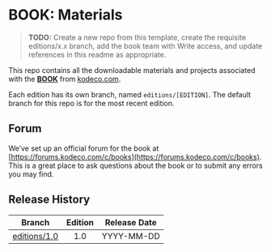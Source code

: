 # BOOK: Materials

> __TODO:__ Create a new repo from this template, create the requisite editions/x.x branch, add the book team with Write access, and update references in this readme as appropriate.


This repo contains all the downloadable materials and projects associated with the **[BOOK](https://www.kodeco.com/books)** from [kodeco.com](https://www.kodeco.com).

Each edition has its own branch, named `editions/[EDITION]`. The default branch for this repo is for the most recent edition.

## Forum

We’ve set up an official forum for the book at [https://forums.kodeco.com/c/books](https://forums.kodeco.com/c/books). This is a great place to ask questions about the book or to submit any errors you may find.

## Release History

| Branch                                                                            | Edition | Release Date |
| --------------------------------------------------------------------------------- |:-------:|:------------:|
| [editions/1.0](https://github.com/raywenderlich/TODO-materials/tree/editions/1.0) | 1.0     | YYYY-MM-DD   |

